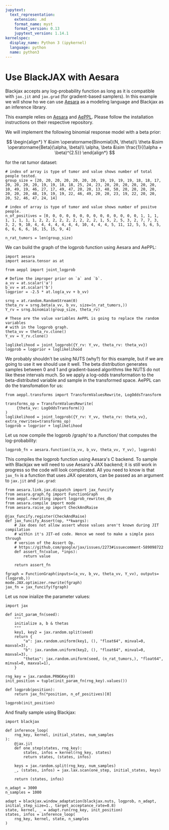 ```yaml
---
jupytext:
  text_representation:
    extension: .md
    format_name: myst
    format_version: 0.13
    jupytext_version: 1.14.1
kernelspec:
  display_name: Python 3 (ipykernel)
  language: python
  name: python3
---
```


# Use BlackJAX with Aesara

Blackjax accepts any log-probability function as long as it is compatible with `jax.jit` and `jax.grad` (for gradient-based samplers). In this example we will show ho we can use [Aesara](https://github.com/aesara-devs/aesara) as a modeling language and Blackjax as an inference library.

This example relies on [Aesara](https://github.com/aesara-devs/aesara) and [AePPL](https://github.com/aesara-devs/aeppl). Please follow the installation instructions on their respective repository.

We will implement the following binomial response model with a beta prior:

$$
\begin{align*}
Y &\sim \operatorname{Binomial}(N, \theta)\\
\theta &\sim \operatorname{Beta}(\alpha, \beta)\\
\alpha, \beta &\sim \frac{1}{(\alpha + \beta)^{2.5}}
\end{align*}
$$

for the rat tumor dataset:

```{code-cell} ipython3
# index of array is type of tumor and value shows number of total people tested.
group_size = [20, 20, 20, 20, 20, 20, 20, 19, 19, 19, 19, 18, 18, 17, 20, 20, 20, 20, 19, 19, 18, 18, 25, 24, 23, 20, 20, 20, 20, 20, 20, 10, 49, 19, 46, 27, 17, 49, 47, 20, 20, 13, 48, 50, 20, 20, 20, 20, 20, 20, 20, 48, 19, 19, 19, 22, 46, 49, 20, 20, 23, 19, 22, 20, 20, 20, 52, 46, 47, 24, 14]

# index of array is type of tumor and value shows number of positve people.
n_of_positives = [0, 0, 0, 0, 0, 0, 0, 0, 0, 0, 0, 0, 0, 0, 1, 1, 1, 1, 1, 1, 1, 1, 2, 2, 2, 2, 2, 2, 2, 2, 2, 1, 5, 2, 5, 3, 2, 7, 7, 3, 3, 2, 9, 10, 4, 4, 4, 4, 4, 4, 4, 10, 4, 4, 4, 5, 11, 12, 5, 5, 6, 5, 6, 6, 6, 6, 16, 15, 15, 9, 4]

n_rat_tumors = len(group_size)
```

We can build the graph of the logprob function using Aesara and AePPL:

```{code-cell} ipython3
import aesara
import aesara.tensor as at

from aeppl import joint_logprob

# Define the improper prior on `a` and `b`.
a_vv = at.scalar('a')
b_vv = at.scalar('b')
logprior = -2.5 * at.log(a_vv + b_vv)

srng = at.random.RandomStream(0)
theta_rv = srng.beta(a_vv, b_vv, size=(n_rat_tumors,))
Y_rv = srng.binomial(group_size, theta_rv)

# These are the value variables AePPL is going to replace the random variables
# with in the logprob graph.
theta_vv = theta_rv.clone()
Y_vv = Y_rv.clone()

loglikelihood = joint_logprob({Y_rv: Y_vv, theta_rv: theta_vv})
logprob = logprior + loglikelihood
```

We probably shouldn't be using NUTS (why?) for this example, but if we are going to use it we should use it well. The beta distribution generates samples between 0 and 1 and gradient-based algorithms like NUTS do not like these intervals much. So we apply a log-odds transformation to the beta-distributed variable and sample in the transformed space. AePPL can do the transfomation for us:

```{code-cell} ipython3
from aeppl.transforms import TransformValuesRewrite, LogOddsTransform

transforms_op = TransformValuesRewrite(
     {theta_vv: LogOddsTransform()}
)
loglikelihood = joint_logprob({Y_rv: Y_vv, theta_rv: theta_vv}, extra_rewrites=transforms_op)
logprob = logprior + loglikelihood
```

Let us now compile the logprob /graph/ to a /function/ that computes the log-probability:

```{code-cell} ipython3
logprob_fn = aesara.function((a_vv, b_vv, theta_vv, Y_vv), logprob)
```

This compiles the logprob function using Aesara's C backend. To sample with Blackjax we will need to use Aesara's JAX backend; it is still work in progress so the code will look complicated. All you need to know is that `jax_fn` is a function that uses JAX operators, can be passed as an argument to `jax.jit` and `jax.grad`:

```{code-cell} ipython3
from aesara.link.jax.dispatch import jax_funcify
from aesara.graph.fg import FunctionGraph
from aeppl.rewriting import logprob_rewrites_db
from aesara.compile import mode
from aesara.raise_op import CheckAndRaise

@jax_funcify.register(CheckAndRaise)
def jax_funcify_Assert(op, **kwargs):
    # Jax does not allow assert whose values aren't known during JIT compilation
    # within it's JIT-ed code. Hence we need to make a simple pass through
    # version of the Assert Op.
    # https://github.com/google/jax/issues/2273#issuecomment-589098722
    def assert_fn(value, *inps):
        return value

    return assert_fn

fgraph = FunctionGraph(inputs=(a_vv, b_vv, theta_vv, Y_vv), outputs=(logprob,))
mode.JAX.optimizer.rewrite(fgraph)
jax_fn = jax_funcify(fgraph)
```

Let us now inialize the parameter values:

```{code-cell} ipython3
import jax

def init_param_fn(seed):
    """
    initialize a, b & thetas
    """
    key1, key2 = jax.random.split(seed)
    return {
        "a": jax.random.uniform(key1, (), "float64", minval=0, maxval=3),
        "b": jax.random.uniform(key2, (), "float64", minval=0, maxval=3),
        "thetas": jax.random.uniform(seed, (n_rat_tumors,), "float64", minval=0, maxval=1),
    }

rng_key = jax.random.PRNGKey(0)
init_position = tuple(init_param_fn(rng_key).values())

def logprob(position):
    return jax_fn(*position, n_of_positives)[0]

logprob(init_position)
```

And finally sample using Blackjax:

```{code-cell} ipython3
import blackjax

def inference_loop(
    rng_key, kernel, initial_states, num_samples
):
    @jax.jit
    def one_step(states, rng_key):
        states, infos = kernel(rng_key, states)
        return states, (states, infos)

    keys = jax.random.split(rng_key, num_samples)
    _, (states, infos) = jax.lax.scan(one_step, initial_states, keys)

    return (states, infos)

n_adapt = 3000
n_samples = 1000

adapt = blackjax.window_adaptation(blackjax.nuts, logprob, n_adapt, initial_step_size=1., target_acceptance_rate=0.8)
state, kernel, _ = adapt.run(rng_key, init_position)
states, infos = inference_loop(
    rng_key, kernel, state, n_samples
)
```
